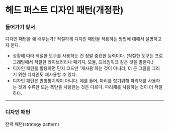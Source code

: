 # 헤드 퍼스트 디자인 패턴(개정판)

### 들어가기 앞서
디자인 패턴을 왜 배우는가? 적절하게 디자인 패턴을 적용하는 방법에 대해서 설명하고자 한다.
- 상황에 따라 적절한 도구를 사용하는 건 정말 중요한 능력이다. (적절한 도구는 프로그래밍에서 적절한 라이브러리나 패키지, 모듈, 프레임워크 같은 것을 말한다.)
- 디자인 패턴을 활용하면 단지 코드만 '재사용'하는 것이 아니라, 더 큰 그림을 그리기 위한 디자인도 재사용할 수 있다.
- 디자인 패턴은 만병통치약이 아니다. 예를 들어, 파리를 잡기위해 파리채를 사용하는 것과 수류탄 또는 폭탄을 사용한는 것은 다르다. 파리채를 사용하는 것이 더 적절하다.

___

### 디자인 패턴
전략 패턴(strategy pattern)   
